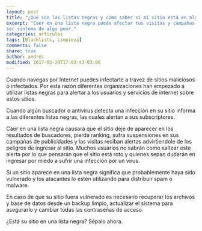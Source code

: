 ```yaml
---
layout: post
title: "¿Qué son las listas negras y cómo saber si mi sitio está en alguna?"
excerpt: "Caer en una lista negra puede afectar tus visitas y campañas, pero puede
ser síntoma de algo peor."
categories: articulos
tags: [Blacklists, Limpieza]
comments: false
share: true
author: andres
modified: 2017-03-20T17:02:43-03:00
---
```


Cuando navegas por Internet puedes infectarte a travez  de sitios maliciosos
o infectados. Por esta razón diferentes organizaciones han empezado a utilizar
listas negras para alertar a los usuarios y servicios de internet sobre estos
sitios.

Cuando algún buscador o antivirus detecta una infección en su sitio informa a
las diferentes listas negras, las cuales alertan a sus subscriptores.

Caer en una lista negra causará que el sitio deje de aparecer en los
resultados de buscadores, pierda ranking, sufra suspensiones en sus
campañas de publicidades y las visitas reciban alertas advirtiendole
de los peligros de ingresar al sitio. Muchos usuarios no sabrán como
saltear este alerta por lo que pensarán que el sitio está roto y quienes
sepan dudarán en ingresar por miedo a sufrir una infección por un virus.

Si un sitio aparece en una lista negra significa que probablemente haya sido
vulnerado y los atacantes lo estén utilizando para distribuir spam o malware.

En caso de que su sitio fuera vulnerado es necesario recuperar los archivos
y base de datos desde un backup limpio, actualizar el sistema para asegurarlo
y cambiar todas las contraseñas de acceso.

¿Está su sitio en una lista negra? Sépalo ahora.
